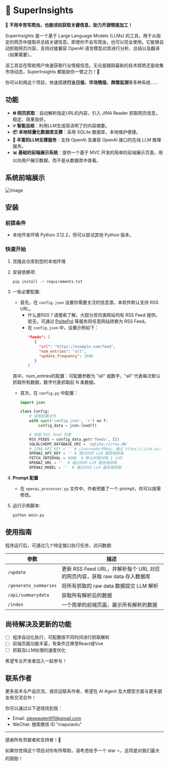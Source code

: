 
# 🚀 SuperInsights

🚀 **不用辛苦写爬虫，也能顷刻获取关键信息，助力开源情报加工！**

SuperInsights 是一个基于 Large Language Models (LLMs) 的工具，用于从指定的网页中提取并总结关键信息。即使你不会写爬虫，也可以完全使用。它能够自动抓取网页内容，支持对接兼容 OpenAI 语言模型对其进行分析、总结以及翻译（如果需要）。

该工具旨在帮助用户快速获取行业情报信息。无论是跟踪最新的技术趋势还是收集市场动态，SuperInsights 都能助你一臂之力！💪

你可以利用这个项目，快速搭建**行业日报、市场情报、舆情监测**等多种系统......

## 功能

- **🌐 网页抓取**：自动解析指定URL的内容，引入 JINA Reader 抓取网页信息，稳定、效果良好。
- **💡 智能总结**：利用LLM生成简洁明了的内容摘要。
- **📦 本地轻量化数据库支撑**：采用 SQLite 数据库，本地维护便捷。
- **🔗 丰富的LLM支撑服务**：支持 OpenAI 及兼容 OpenAI 接口的在线 LLM 推理服务。
- **📊 基础的前端展示系统**：提供一个基于 MVC 开发的简单的前端展示页面，用以向用户展示数据，而不是从数据库中查看。

## 系统前端展示

![image](https://github.com/user-attachments/assets/2bf08923-2699-4c1b-8bd9-035a871e76d7)


## 安装

### 前提条件
- 本地开发环境 Python 3.12.2，但可以尝试其他 Python 版本。

### 快速开始

1. 克隆此仓库到您的本地环境

2. 安装依赖项:
   ```bash
   pip install -r requirements.txt
   ```

3. 一些必要配置:
   - 首先，在 `config.json` 设置你需要关注的信息源，本软件默认支持 RSS URL。
     - 什么是RSS？请搜索了解，大部分资讯类网站均有 RSS Feed 提供。若无，可通过 [PolitePol](https://politepol.com/) 等服务将任意网站转换为 RSS Feed。
     - 在 `config.json` 中，设置示例如下：
       ```json
       "feeds": [
          {
            "url": "https://example.com/feed",
            "num_entries": "all", 
            "update_frequency": 3600 
          }
       ]
       ```
   其中，num_entries的配置：可配置参数为 "all" 或数字，"all" 代表每次默认抓取所有数据，数字代表抓取前 N 条数据。
   
   - 其次，在 `config.py` 中配置：
     ```python
     import json
     
     class Config:
         # 读取配置文件
         with open('config.json', 'r') as f:
             config_data = json.load(f)
     
         # 获取 RSS feed 列表
         RSS_FEEDS = config_data.get('feeds', [])
         SQLALCHEMY_DATABASE_URI = 'sqlite:///rss.db'
         # JINA_API_KEY = '' # jinareader的key，通过 https://jina.ai/ 获取
         OPENAI_API_KEY = '' # 通过你的 LLM 服务商获取
         FETCH_INTERVAL = 3600  # 默认抓取间隔 1 小时
         OPENAI_URL = ''  # 通过你的 LLM 服务商获取
         OPENAI_MODEL = ''  # 通过你的 LLM 服务商获取
     ```
5. **Prompt 配置**
   - 在 `openai_processor.py` 文件中，作者预置了一个 prompt，你可以按需修改。

6. 运行示例脚本:
   ```bash
   python main.py
   ```

## 使用指南

程序运行后，可通过几个特定接口执行任务，访问数据:

| 参数                  | 描述                                                                 |
|-----------------------|----------------------------------------------------------------------|
| `/update`             | 更新 RSS Feed URL，并解析每个 URL 对应的网页内容，获取 raw data 存入数据库  | 
| `/generate_summaries` | 将所有抓取的 raw data 数据提交 LLM 解析                                   | 
| `/api/summarydata`    | 获取所有解析后的数据                                                 | 
| `/index`              | 一个简单的前端页面，展示所有解析的数据                                | 

## 尚待解决及更新的功能

- [ ] 程序自动化执行，可配置按不同时间进行抓取解析
- [ ] 前端页面功能丰富，有条件迁移至React或Vue
- [ ] 抓取及LLM处理的速度优化

希望专业开发者加入一起参与！

## 联系作者

更多技术与产品交流，或欢迎联系作者，希望在 AI Agent 及大模型方面与更多朋友有交流合作！

你可以通过以下途径找到我：

- Email: sleepwater911@gmail.com
- WeChat: 搜索微信 ID "mapxiaotu"

---

感谢所有贡献者和支持者！👏

如果你觉得这个项目对你有所帮助，请考虑给予一个 star ⭐️，这将是对我们最大的鼓励！
